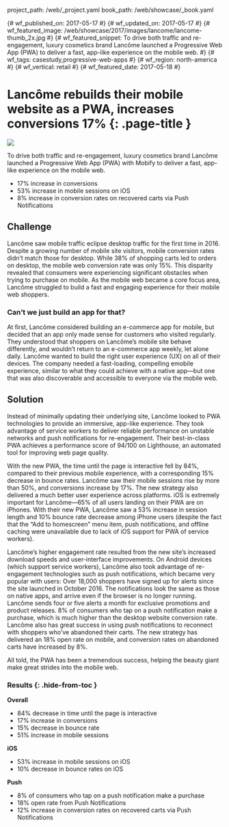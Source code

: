 project_path: /web/_project.yaml
book_path: /web/showcase/_book.yaml

{# wf_published_on: 2017-05-17 #}
{# wf_updated_on: 2017-05-17 #}
{# wf_featured_image: /web/showcase/2017/images/lancome/lancome-thumb_2x.jpg #}
{# wf_featured_snippet: To drive both traffic and re-engagement, luxury cosmetics brand Lancôme launched a Progressive Web App (PWA) to deliver a fast, app-like experience on the mobile web. #}
{# wf_tags: casestudy,progressive-web-apps #}
{# wf_region: north-america #}
{# wf_vertical: retail #}
{# wf_featured_date: 2017-05-18 #}

# Lancôme rebuilds their mobile website as a PWA, increases conversions 17% {: .page-title }

<img src="/web/showcase/2017/images/lancome/lancome-detail_2x.jpg" class="attempt-right">

To drive both traffic and re-engagement, luxury cosmetics brand
Lancôme launched a Progressive Web App (PWA) with Mobify to deliver a fast,
app-like experience on the mobile web.

* 17% increase in conversions
* 53% increase in mobile sessions on iOS
* 8% increase in conversion rates on recovered carts via Push Notifications

<div class="clearfix"></div>

## Challenge

Lancôme saw mobile traffic eclipse desktop traffic for the first time in 2016.
Despite a growing number of mobile site visitors, mobile conversion rates didn’t
match those for desktop. While 38% of shopping carts led to orders on desktop,
the mobile web conversion rate was only 15%. This disparity revealed that
consumers were experiencing significant obstacles when trying to purchase on
mobile. As the mobile web became a core focus area, Lancôme struggled to build a
fast and engaging experience for their mobile web shoppers.
 
### Can’t we just build an app for that?

At first, Lancôme considered building an e-commerce app for mobile, but decided
that an app only made sense for customers who visited regularly. They understood
that shoppers on Lancôme’s mobile site behave differently, and wouldn’t return
to an e-commerce app weekly, let alone daily. Lancôme wanted to build the right
user experience (UX) on all of their devices. The company needed a fast-loading,
compelling emobile experience, similar to what they could achieve with a native
app—but one that was also discoverable and accessible to everyone via the mobile
web.
 
## Solution

Instead of minimally updating their underlying site, Lancôme looked to PWA
technologies to provide an immersive, app-like experience. They took advantage
of service workers to deliver reliable performance on unstable networks and push
notifications for re-engagement. Their best-in-class PWA achieves a performance
score of 94/100 on Lighthouse, an automated tool for improving web page quality.
 
With the new PWA, the time until the page is interactive fell by 84%, compared
to their previous mobile experience, with a corresponding 15% decrease in bounce
rates. Lancôme saw their mobile sessions rise by more than 50%, and conversions
increase by 17%. The new strategy also delivered a much better user experience
across platforms. iOS is extremely important for Lancôme—65% of all users
landing on their PWA are on iPhones. With their new PWA, Lancôme saw a 53%
increase in session length and 10% bounce rate decrease among iPhone users
(despite the fact that the “Add to homescreen” menu item, push notifications,
and offline caching were unavailable due to lack of iOS support for PWA of
service workers).
 
Lancôme’s higher engagement rate resulted from the new site’s increased download
speeds and user-interface improvements. On Android devices (which support
service workers), Lancôme also took advantage of re-engagement technologies such
as push notifications, which became very popular with users: Over 18,000
shoppers have signed up for alerts since the site launched in October 2016. The
notifications look the same as those on native apps, and arrive even if the
browser is no longer running. Lancôme sends four or five alerts a month for
exclusive promotions and product releases. 8% of consumers who tap on a push
notification make a purchase, which is much higher than the desktop website
conversion rate. Lancôme also has great success in using push notifications to
reconnect with shoppers who’ve abandoned their carts. The new strategy has
delivered an 18% open rate on mobile, and conversion rates on abandoned carts
have increased by 8%.

All told, the PWA has been a tremendous success, helping the beauty giant make
great strides into the mobile web.

### Results {: .hide-from-toc }

**Overall**

* 84% decrease in time until the page is interactive 
* 17% increase in conversions
* 15% decrease in bounce rate
* 51% increase in mobile sessions

**iOS**

* 53% increase in mobile sessions on iOS
* 10% decrease in bounce rates on iOS

**Push** 

* 8% of consumers who tap on a push notification make a purchase
* 18% open rate from Push Notifications
* 12% increase in conversion rates on recovered carts via Push Notifications

